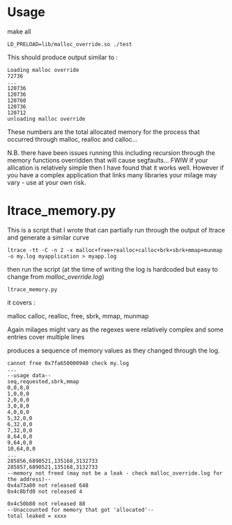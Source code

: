 # Usage

make all

`LD_PRELOAD=lib/malloc_override.so ./test`

This should produce output similar to :

~~~
Loading malloc override
72736
...
120736
120736
120760
120736
120712
unloading malloc override
~~~

These numbers are the total allocated memory for the process that occurred through malloc, realloc and calloc...

N.B. there have been issues running this including recursion through the memory functions overridden that will cause segfaults... FWIW if your allication is relatively simple then I have found that it works well. However if you have a complex application that links many libraries your milage may vary - use at your own risk. 

# ltrace_memory.py 

This is a script that I wrote that can partially run through the output of ltrace and generate a similar curve 

`ltrace -tt -C -n 2 -x malloc+free+realloc+calloc+brk+sbrk+mmap+munmap -o my.log myapplication > myapp.log`

then run the script (at the time of writing the log is hardcoded but easy to change from *malloc_override.log*)

`ltrace_memory.py`

it covers :

malloc
calloc,
realloc,
free,
sbrk,
mmap,
munmap

Again milages might vary as the regexes were relatively complex and some entries cover multiple lines

produces a sequence of memory values as they changed through the log.

~~~
cannot free 0x7fa650000940 check my.log
...
--usage data--
seq,requested,sbrk,mmap
0,0,0,0
1,0,0,0
2,0,0,0
3,0,0,0
4,0,0,0
5,32,0,0
6,32,0,0
7,32,0,0
8,64,0,0
9,64,0,0
10,64,0,0
...
285856,6890521,135168,3132733
285857,6890521,135168,3132733
--memory not freed (may not be a leak - check malloc_override.log for the address)--
0x4a73a80 not released 648
0x4c8bfd0 not released 4

0x4c50b80 not released 88
--Unaccounted for memory that got 'allocated'--
total leaked = xxxx

